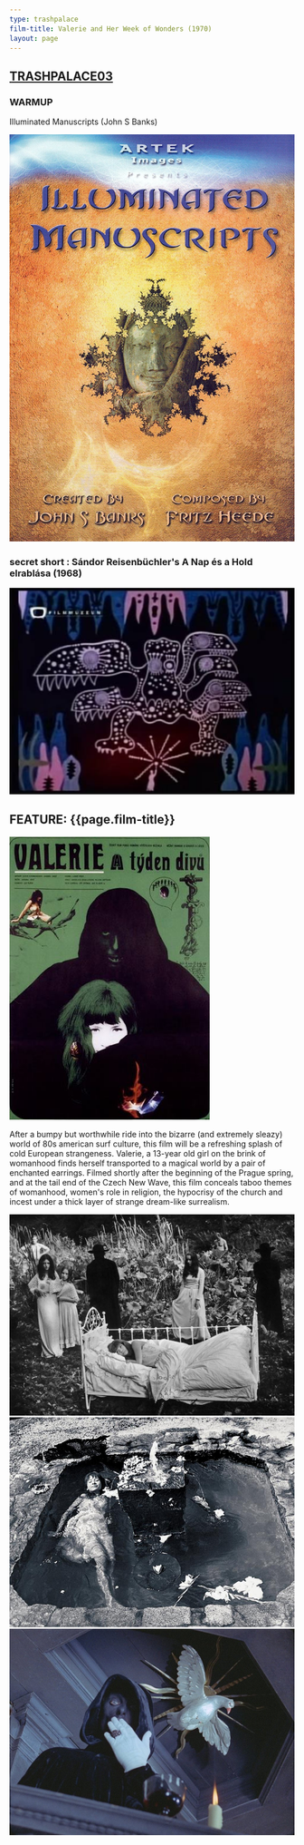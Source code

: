 ```yaml
---
type: trashpalace
film-title: Valerie and Her Week of Wonders (1970)
layout: page
---
```


## [TRASHPALACE03]({{page.url}})

### WARMUP
 Illuminated Manuscripts (John S Banks)

![warmupfilm](/images/trashpalace/TP03-warmup0.jpg)

### secret short : Sándor Reisenbüchler's A Nap és a Hold elrablása (1968) 

![poster](/images/trashpalace/TP03-4.jpg)

## FEATURE: {{page.film-title}}

![poster](/images/trashpalace/TP03-0.jpg)

After a bumpy but worthwhile ride into the bizarre (and extremely sleazy) world of 80s american surf culture, this film will be a refreshing splash of cold European strangeness. Valerie, a 13-year old girl on the brink of womanhood finds herself transported to a magical world by a pair of enchanted earrings. Filmed shortly after the beginning of the Prague spring, and at the tail end of the Czech New Wave, this film conceals taboo themes of womanhood, women's role in religion, the hypocrisy of the church and incest under a thick layer of strange dream-like surrealism.

![poster](/images/trashpalace/TP03-1.jpg)
![poster](/images/trashpalace/TP03-2.jpg)
![poster](/images/trashpalace/TP03-3.jpg)



